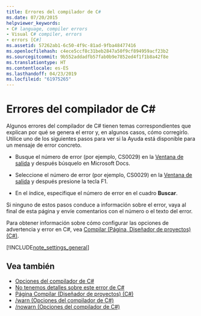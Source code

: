 ```yaml
---
title: Errores del compilador de C#
ms.date: 07/20/2015
helpviewer_keywords:
- C# language, compiler errors
- Visual C# compiler, errors
- errors [C#]
ms.assetid: 57262ab1-6c50-4f9c-81ad-9fba48477416
ms.openlocfilehash: c4ece5ccf8c31beb2847a50f9cf894959acf23b2
ms.sourcegitcommit: 9b552addadfb57fab0b9e7852ed4f1f1b8a42f8e
ms.translationtype: HT
ms.contentlocale: es-ES
ms.lasthandoff: 04/23/2019
ms.locfileid: "61975265"
---
```

# <a name="c-compiler-errors"></a>Errores del compilador de C#

Algunos errores del compilador de C# tienen temas correspondientes que explican por qué se genera el error y, en algunos casos, cómo corregirlo. Utilice uno de los siguientes pasos para ver si la Ayuda está disponible para un mensaje de error concreto.  
  
- Busque el número de error (por ejemplo, CS0029) en la [Ventana de salida](/visualstudio/ide/reference/output-window) y después búsquelo en Microsoft Docs.  
  
- Seleccione el número de error (por ejemplo, CS0029) en la [Ventana de salida](/visualstudio/ide/reference/output-window) y después presione la tecla F1.  
  
- En el índice, especifique el número de error en el cuadro **Buscar**.  
  
 Si ninguno de estos pasos conduce a información sobre el error, vaya al final de esta página y envíe comentarios con el número o el texto del error.  
  
 Para obtener información sobre cómo configurar las opciones de advertencia y error en C#, vea [Compilar (Página, Diseñador de proyectos) (C#)](/visualstudio/ide/reference/build-page-project-designer-csharp).  
  
[!INCLUDE[note_settings_general](~/includes/note-settings-general-md.md)]  
  
## <a name="see-also"></a>Vea también

- [Opciones del compilador de C#](../../../csharp/language-reference/compiler-options/index.md)
- [No tenemos detalles sobre este error de C#](../../../csharp/misc/sorry-we-don-t-have-specifics-on-this-csharp-error.md)
- [Página Compilar (Diseñador de proyectos) (C#)](/visualstudio/ide/reference/build-page-project-designer-csharp)
- [/warn (Opciones del compilador de C#)](../../../csharp/language-reference/compiler-options/warn-compiler-option.md)
- [/nowarn (Opciones del compilador de C#)](../../../csharp/language-reference/compiler-options/nowarn-compiler-option.md)

